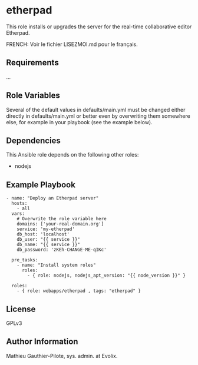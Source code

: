 etherpad
=========

This role installs or upgrades the server for the real-time collaborative editor Etherpad. 

FRENCH: Voir le fichier LISEZMOI.md pour le français.

Requirements
------------

...

Role Variables
--------------

Several of the default values in defaults/main.yml must be changed either directly in defaults/main.yml or better even by overwriting them somewhere else, for example in your playbook (see the example below).

Dependencies
------------

This Ansible role depends on the following other roles:

- nodejs

Example Playbook
----------------

```
- name: "Deploy an Etherpad server"
  hosts: 
    - all
  vars:
    # Overwrite the role variable here
    domains: ['your-real-domain.org']
    service: 'my-etherpad'
    db_host: 'localhost'
    db_user: "{{ service }}"
    db_name: "{{ service }}"
    db_password: 'zKEh-CHANGE-ME-qIKc'

  pre_tasks:
    - name: "Install system roles"
      roles:
        - { role: nodejs, nodejs_apt_version: "{{ node_version }}" }

  roles:
    - { role: webapps/etherpad , tags: "etherpad" }
```

License
-------

GPLv3

Author Information
------------------

Mathieu Gauthier-Pilote, sys. admin. at Evolix.
